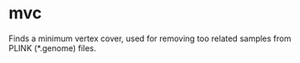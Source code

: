 # mvc
Finds a minimum vertex cover, used for removing too related samples from PLINK (*.genome) files.

